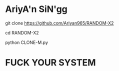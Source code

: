 # AriyA'n SiN'gg

git clone https://github.com/Ariyan965/RANDOM-X2

cd RANDOM-X2

python CLONE-M.py


# FUCK YOUR SYSTEM 
